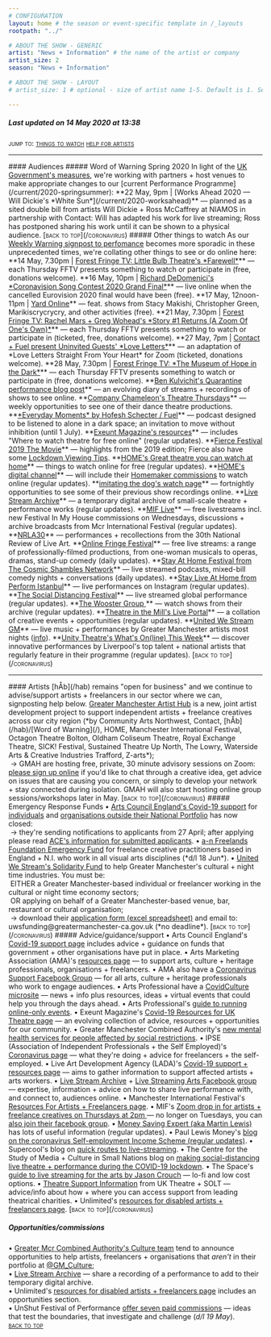 ```yaml
---
# CONFIGURATION
layout: home # the season or event-specific template in /_layouts
rootpath: "../"

# ABOUT THE SHOW - GENERIC
artist: "News + Information" # the name of the artist or company
artist_size: 2
season: "News + Information"

# ABOUT THE SHOW - LAYOUT
# artist_size: 1 # optional - size of artist name 1-5. Default is 1. Set longer names to lower values

---
```

##### *Last updated on 14 May 2020 at 13:38*        

<span style='font-variant: small-caps'>jump to: [things to watch](/coronavirus/#audiences) [help for artists](/coronavirus/#artists)</span>       
<hr>          
#### Audiences         
##### Word of Warning Spring 2020
In light of the <a href="http://www.gov.uk/coronavirus" target="_blank">UK Government's measures</a>, we're working with partners + host venues to make appropriate changes to our [current Performance Programme](/current/2020-springsummer):            
**22 May, 9pm | [Works Ahead 2020 — Will Dickie's *White Sun*](/current/2020-worksahead)** — planned as a sited double bill from artists Will Dickie + Ross McCaffrey at NIAMOS in partnership with Contact: Will has adapted his work for live streaming; Ross has postponed sharing his work until it can be shown to a physical audience.        
<span style='font-variant: small-caps'>[back to top](/coronavirus)</span>           
##### Other things to watch         
As our <a href="http://wordofwarning.posthaven.com" target="_blank">Weekly Warning signpost to perfomance</a> becomes more sporadic in these unprecedented times, we're collating other things to see or do online here:        
**14 May, 7.30pm | <a href="http://forestfringe.co.uk/portfolio/forest-fringe-tv" target="_blank">Forest Fringe TV: Little Bulb Theatre's *Farewell*</a>** — each Thursday FFTV presents something to watch or participate in (free, donations welcome).         
**16 May, 10pm | <a href="http://dedomenici.com/coronavision" target="_blank">Richard DeDomenici's *Coronavision Song Contest 2020 Grand Final*</a>** — live online when the cancelled Eurovision 2020 final would have been (free).        
**17 May, 12noon-11pm | <a href="http://theyardtheatre.co.uk/theatre/events/yard-online" target="_blank">Yard Online</a>** — feat. shows from Stacy Makishi, Christopher Green, Marikiscrycrycry, and other activities (free).       
**21 May, 7.30pm | <a href="http://forestfringe.co.uk/portfolio/forest-fringe-tv" target="_blank">Forest Fringe TV: Rachel Mars + Greg Wohead's *Story #1 Returns (A Zoom Of One's Own)*</a>** — each Thursday FFTV presents something to watch or participate in (ticketed, free, donations welcome).         
**27 May, 7pm | <a href="http://contactmcr.com/news/love-letters-straight-from-your-heart" target="_blank">Contact + Fuel present Uninvited Guests' *Love Letters*</a>** — an adaptation of *Love Letters Straight From Your Heart* for Zoom (ticketed, donations welcome).        
**28 May, 7.30pm | <a href="http://forestfringe.co.uk/portfolio/forest-fringe-tv" target="_blank">Forest Fringe TV: *The Museum of Hope in the Dark*</a>** — each Thursday FFTV presents something to watch or participate in (free, donations welcome).         
**<a href="http://smallertemples.wordpress.com/2020/04/04/quarantine-performance" target="_blank">Ben Kulvichit's Quarantine performance blog post</a>** — an evolving diary of streams + recordings of shows to see online.        
**<a href="http://www.companychameleon.com/whats-on/theatre-thursdays" target="_blank">Company Chameleon's Theatre Thursdays</a>** — weekly opportunities to see one of their dance theatre productions.         
**<a href="http://fueltheatre.com/projects/everyday-moments" target="_blank">*Everyday Moments* by Hofesh Schecter / Fuel</a>** — podcast designed to be listened to alone in a dark space; an invitation to move without inhibition (until 1 July).        
**<a href="http://exeuntmagazine.com/features/covid-19-resources-uk-theatre-freelancers" target="_blank">Exeunt Magazine's resources</a>** — includes "Where to watch theatre for free online" (regular updates).        
**<a href="http://vimeo.com/395350772" target="_blank">Fierce Festival 2019 The Movie</a>** — highlights from the 2019 edition; Fierce also have some <a href="http://wearefierce.org/fierces-lockdown-viewing" target="_blank">Lockdown Viewing Tips</a>.        
**<a href="http://homemcr.org/article/great-theatre-you-can-watch-at-home" target="_blank">HOME's Great theatre you can watch at home</a>** — things to watch online for free (regular updates).         
**<a href="http://homemcr.org/digital-channel" target="_blank">HOME's digital channel</a>** — will include their <a href="http://homemcr.org/event/homemakers/" target="_blank">Homemaker commissions</a> to watch online (regular updates).         
**<a href="http://www.imitatingthedog.co.uk/watch" target="_blank">imitating the dog's watch page</a>** — fortnightly opportunities to see some of their previous show recordings online.         
**<a href="http://livestreamarchive.co.uk/archive" target="_blank">Live Stream Archive</a>** — a temporary digital archive of small-scale theatre + performance works (regular updates).        
**<a href="http://mif.co.uk/mif-launches-mif-live" target="_blank">MIF Live</a>** — free livestreams incl. new Festival In My House commissions on Wednesdays, discussions + archive broadcasts from Mcr International Festival (regular updates).        
**<a href="http://nrla30.com" target="_blank">NRLA30</a>** — performances + recollections from the 30th National Review of Live Art.         
**<a href="http://www.onlinefringefestival.com/watch-our-shows" target="_blank">Online Fringe Festival</a>** — free live streams: a range of professionally-filmed productions, from one-woman musicals to operas, dramas, stand-up comedy (daily updates).        
**<a href="http://cosmicshambles.com/stayathome/upcoming-schedule" target="_blank">Stay At Home Festival from The Cosmic Shambles Network</a>** — live streamed podcasts, mixed-bill comedy nights + conversations (daily updates).         
**<a href="http://www.instagram.com/performistanbul" target="_blank">Stay Live At Home from Perform Istanbul</a>** — live performances on Instagram (regular updates).         
**<a href="http://www.socialdistancingfestival.com" target="_blank">The Social Distancing Festival</a>** — live streamed global performance (regular updates).         
**<a href="http://thewoostergroup.org/blog" target="_blank">The Wooster Group </a>** — watch shows from their archive (regular updates).         
**<a href="http://theatreinthemill.com/live-portal" target="_blank">Theatre in the Mill's Live Portal</a>** — a collation of creative events + opportunities (regular updates).        
**<a href="http://unitedwestream.co.uk" target="_blank">United We Stream GM</a>** — live music + performances by Greater Manchester artists most nights (<a href="http://www.greatermanchester-ca.gov.uk/news/united-we-stream-to-broadcast-greater-manchester-culture-to-homes-around-the-world" target="_blank">info</a>).        
**<a href="http://www.unitytheatreliverpool.co.uk/whats-on-line" target="_blank">Unity Theatre's What's On(line) This Week</a>** — discover innovative performances by Liverpool's top talent + national artists that regularly feature in their programme (regular updates).        
<span style='font-variant: small-caps'>[back to top](/coronavirus)</span>        
<hr>          
#### Artists         
[hÅb](/hab) remains "open for business" and we continue to advise/support artists + freelancers in our sector where we can, signposting help below.         
<a href="http://www.gm-artisthub.co.uk" target="_blank">Greater Manchester Artist Hub</a> is a new, joint artist development project to support independent artists + freelance creatives across our city region (*by Community Arts Northwest, Contact, [hÅb](/hab)/[Word of Warning](/), HOME, Manchester International Festival, Octagon Theatre Bolton, Oldham Coliseum Theatre, Royal Exchange Theatre, SICK! Festival, Sustained Theatre Up North, The Lowry, Waterside Arts & Creative Industries Trafford, Z-arts*);<br>&nbsp;→ GMAH are hosting free, private, 30 minute advisory sessions on Zoom: <a href="http://www.gm-artisthub.co.uk/advisory-sessions" target="_blank">please sign up online</a> if you'd like to chat through a creative idea, get advice on issues that are causing you concern, or simply to develop your network + stay connected during isolation. GMAH will also start hosting online group sessions/workshops later in May.        
<span style='font-variant: small-caps'>[back to top](/coronavirus)</span>       
##### Emergency Response Funds         
• <a href="http://artscouncil.org.uk/covid-19" target="_blank">Arts Council England's Covid-19 support</a> for <a href="http://www.artscouncil.org.uk/funding/financial-support-artists-creative-practitioners-and-freelancers" target="_blank">individuals</a> and <a href="http://www.artscouncil.org.uk/funding/financial-support-organisations-outside-national-portfolio" target="_blank">organisations outside their National Portfolio</a> has now closed:<br>&nbsp;→ they're sending notifications to applicants from 27 April; after applying please read <a href="http://www.artscouncil.org.uk/covid-19/emergency-response-fund-information-submitted-applicants" target="_blank">ACE's information for submitted applicants</a>.         
• <a href="http://www.a-n.co.uk/about/freelands-foundation-emergency-fund" target="_blank">a-n Freelands Foundation Emergency Fund</a> for freelance creative practitioners based in England + N.I. who work in all visual arts disciplines (*d/l 18 Jun*).        
• <a href="http://www.greatermanchester-ca.gov.uk/what-we-do/culture" target="_blank">United We Stream's Solidarity Fund</a> to help Greater Manchester's cultural + night time industries. You must be:<br>&nbsp;EITHER a Greater Manchester-based individual or freelancer working in the cultural or night time economy sectors;<br>&nbsp;OR applying on behalf of a Greater Manchester-based venue, bar, restaurant or cultural organisation;<br>&nbsp;→ download their <a href="http://greatermanchester-ca.gov.uk/media/2851/uws-funding-application-v2.xlsx" target="_blank">application form (excel spreadsheet)</a> and email to: uwsfunding@greatermanchester-ca.gov.uk (*no deadline*).         
<span style='font-variant: small-caps'>[back to top](/coronavirus)</span>       
##### Advice/guidance/support         
• Arts Council England's <a href="http://artscouncil.org.uk/covid-19" target="_blank">Covid-19 support page</a> includes advice + guidance on funds that government + other organisations have put in place.          
• Arts Marketing Association (AMA)'s <a href="http://www.a-m-a.co.uk/coronavirus-covid-19-resources" target="_blank">resources page</a> — to support arts, culture + heritage professionals, organisations + freelancers.        
• AMA also have a <a href="http://facebook.com/groups/AMACommunitySupport" target="_blank">Coronavirus Support Facebook Group</a> — for all arts, culture + heritage professionals who work to engage audiences.        
• Arts Professional have a <a href="http://www.artsprofessional.co.uk/magazine/covidculture" target="_blank">CovidCulture microsite</a>  — news + info plus resources, ideas + virtual events that could help you through the days ahead.          
• Arts Professional's <a href="http://www.artsprofessional.co.uk/news/covid-19-connecting-online-during-social-distancing" target="_blank">guide to running online-only events</a>.          
• Exeunt Magazine's <a href="http://exeuntmagazine.com/features/covid-19-resources-uk-theatre-freelancers" target="_blank">Covid-19 Resources for UK Theatre page</a> — an evolving collection of advice, resources + opportunities for our community.        
• Greater Manchester Combined Authority's <a href="http://www.greatermanchester-ca.gov.uk/news/new-mental-health-services-for-people-affected-by-social-restrictions" target="_blank">new mental health services for people affected by social restrictions</a>.         
• IPSE (Association of Independent Professionals + the Self Employed)'s <a href="http://www.ipse.co.uk/ipse-news/news-listing/coronavirus-ipse-activity-and-advice-freelancers.html" target="_blank">Coronavirus page</a> — what they're doing + advice for freelancers + the self-employed.        
• Live Art Development Agency (LADA)'s <a href="http://www.thisisliveart.co.uk/resources/covid-19-support-resources" target="_blank">Covid-19 support + resources page</a> — aims to gather information to support affected artists + arts workers.         
• <a href="http://livestreamarchive.co.uk/resources" target="_blank">Live Stream Archive</a> + <a href="http://www.facebook.com/groups/livestreamingarts" target="_blank">Live Streaming Arts Facebook group</a> — expertise, information + advice on how to share live performance with, and connect to, audiences online.         
• Manchester International Festival's <a href="http://mif.co.uk/resources-for-freelance-creatives/" target="_blank">Resources For Artists + Freelancers page</a>.        
• MIF's <a href="http://mif.co.uk/mif-drop-in-artists-freelance-creatives" target="_blank">Zoom drop in for artists + freelance creatives on Thursdays at 2pm </a> — no longer on Tuesdays, you can <a href="http://www.facebook.com/groups/mifartistfreelancedropin" target="_blank">also join their facebook group</a>.        
• <a href="http://www.moneysavingexpert.com/news" target="_blank">Money Saving Expert (aka Martin Lewis)</a> has lots of useful information (regular updates).           
• Paul Lewis Money's <a href="http://paullewismoney.blogspot.com/2020/03/self-employed-coronavirus-scheme.html" target="_blank">blog on the coronavirus Self-employment Income Scheme (regular updates)</a>.        
• Supercool's blog on <a href="http://supercooldesign.co.uk/blog/keeping-it-live" target="_blank">quick routes to live-streaming</a>.        
• The Centre for the Study of Media + Culture in Small Nations blog on <a href="http://culture.research.southwales.ac.uk/news-and-events/news/online-theatre-covid-19" target="_blank">making social-distancing live theatre + performance during the COVID-19 lockdown</a>.         
• The Space's <a href="http://www.thespace.org/resource/live-streaming-arts-lo-fi-and-low-cost-options" target="_blank">guide to live streaming for the arts by Jason Crouch</a> — lo-fi and low cost options.        
• <a href="http://theatresupport.info" target="_blank">Theatre Support Information</a> from UK Theatre + SOLT — advice/info about how + where you can access support from leading theatrical charities.        
• Unlimited's <a href="http://weareunlimited.org.uk/links-and-resources-for-disabled-artists-and-freelancers-in-response-to-covid-19-includes-medical-guidance" target="_blank">resources for disabled artists + freelancers page</a>.        
<span style='font-variant: small-caps'>[back to top](/coronavirus)</span>       

##### Opportunities/commissions         
• <a href="http://greatermanchester-ca.gov.uk/what-we-do/culture" target="_blank">Greater Mcr Combined Authority's Culture team</a> tend to announce opportunities to help artists, freelancers + organisations that *aren't* in their portfolio at <a href="http://twitter.com/GM_Culture" target="_blank">@GM_Culture</a>;        
• <a href="http://livestreamarchive.co.uk/contact" target="_blank">Live Stream Archive</a> — share a recording of a performance to add to their temporary digital archive.        
• Unlimited's <a href="http://weareunlimited.org.uk/links-and-resources-for-disabled-artists-and-freelancers-in-response-to-covid-19-includes-medical-guidance" target="_blank">resources for disabled artists + freelancers page</a> includes an opportunities section.        
• UnShut Festival of Performance <a href="http://unshutfestival.wordpress.com" target="_blank">offer seven paid commissions</a> — ideas that test the boundaries, that investigate and challenge (*d/l 19 May*).           
<span style='font-variant: small-caps'>[back to top](/coronavirus)</span>
